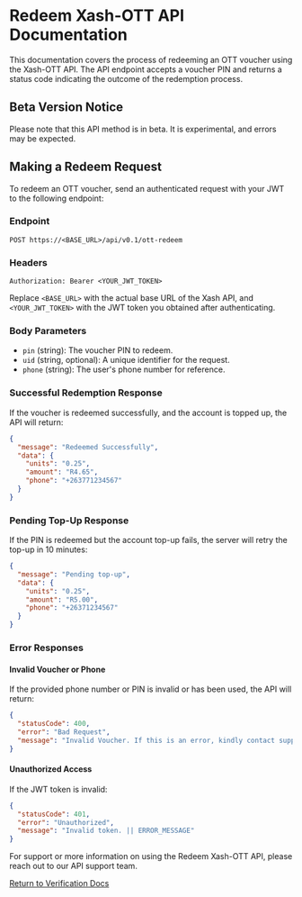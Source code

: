 # Redeem Xash-OTT API Documentation

This documentation covers the process of redeeming an OTT voucher using the Xash-OTT API. The API endpoint accepts a voucher PIN and returns a status code indicating the outcome of the redemption process.

## Beta Version Notice

Please note that this API method is in beta. It is experimental, and errors may be expected.

## Making a Redeem Request

To redeem an OTT voucher, send an authenticated request with your JWT to the following endpoint:

### Endpoint

```
POST https://<BASE_URL>/api/v0.1/ott-redeem
```

### Headers

```
Authorization: Bearer <YOUR_JWT_TOKEN>
```

Replace `<BASE_URL>` with the actual base URL of the Xash API, and `<YOUR_JWT_TOKEN>` with the JWT token you obtained after authenticating.

### Body Parameters

- `pin` (string): The voucher PIN to redeem.
- `uid` (string, optional): A unique identifier for the request.
- `phone` (string): The user's phone number for reference.

### Successful Redemption Response

If the voucher is redeemed successfully, and the account is topped up, the API will return:

```json
{
  "message": "Redeemed Successfully",
  "data": {
    "units": "0.25",
    "amount": "R4.65",
    "phone": "+263771234567"
  }
}
```

### Pending Top-Up Response

If the PIN is redeemed but the account top-up fails, the server will retry the top-up in 10 minutes:

```json
{
  "message": "Pending top-up",
  "data": {
    "units": "0.25",
    "amount": "R5.00",
    "phone": "+26371234567"
  }
}
```

### Error Responses

#### Invalid Voucher or Phone

If the provided phone number or PIN is invalid or has been used, the API will return:

```json
{
  "statusCode": 400,
  "error": "Bad Request",
  "message": "Invalid Voucher. If this is an error, kindly contact support || \"OTT Pin\" with value \"377569623311s\" fails to match the required pattern: /^\\d+$/"
}
```

#### Unauthorized Access

If the JWT token is invalid:

```json
{
  "statusCode": 401,
  "error": "Unauthorized",
  "message": "Invalid token. || ERROR_MESSAGE"
}
```

For support or more information on using the Redeem Xash-OTT API, please reach out to our API support team.


[Return to Verification Docs](verification.md)